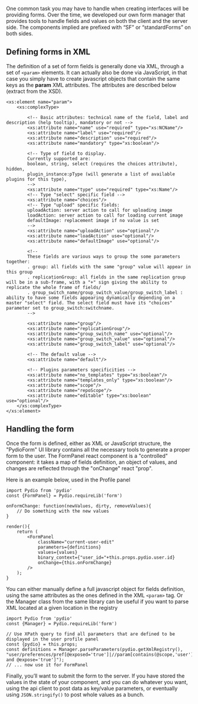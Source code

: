 One common task you may have to handle when creating interfaces will be providing forms. Over the time, we developed our own form manager that provides tools to handle fields and values on both the client and the server side. The components implied are prefixed with “SF” or “standardForms” on both sides.

## Defining forms in XML
The definition of a set of form fields is generally done via XML, through a set of `<param>` elements. It can actually also be done via JavaScript, in that case you simply have to create javascript objects that contain the same keys as the **param** XML attributes. The attributes are described below (extract from the XSD).


	<xs:element name="param">
        <xs:complexType>
    
            <!-- Basic attributes: technical name of the field, label and description (help tooltip), mandatory or not -->
            <xs:attribute name="name" use="required" type="xs:NCName"/>
            <xs:attribute name="label" use="required"/>
            <xs:attribute name="description" use="required"/>
            <xs:attribute name="mandatory" type="xs:boolean"/>
        
            <!-- Type of field to display.
            Currently supported are:
            boolean, string, select (requires the choices attribute), hidden,
            plugin_instance:pType (will generate a list of available plugins for this type),
            -->
            <xs:attribute name="type" use="required" type="xs:Name"/>
            <!-- Type "select" specific field -->
            <xs:attribute name="choices"/>
            <!-- Type "upload" specific fields:
            uploadAction: server action to call for uploading image
            loadAction: server action to call for loading current image
            defaultImage: replacement image if no value is set
            -->
            <xs:attribute name="uploadAction" use="optional"/>
            <xs:attribute name="loadAction" use="optional"/>
            <xs:attribute name="defaultImage" use="optional"/>
        
            <!--
            These fields are various ways to group the some parameters together:
            . group: all fields with the same "group" value will appear in this group
            . replicationGroup: all fields in the same replication group will be in a sub-frame, with a "+" sign giving the ability to replicate the whole frame of fields/
            . group_switch_name/group_switch_value/group_switch_label : ability to have some fields appearing dynamically depending on a master "select" field. The select field must have its "choices" parameter set to group_switch:switchname.
            -->
        
            <xs:attribute name="group"/>
            <xs:attribute name="replicationGroup"/>
            <xs:attribute name="group_switch_name" use="optional"/>
            <xs:attribute name="group_switch_value" use="optional"/>
            <xs:attribute name="group_switch_label" use="optional"/>
        
            <!-- The default value -->
            <xs:attribute name="default"/>
        
            <!-- Plugins parameters specificities -->
            <xs:attribute name="no_templates" type="xs:boolean"/>
            <xs:attribute name="templates_only" type="xs:boolean"/>
            <xs:attribute name="scope"/>
            <xs:attribute name="repoScope"/>
            <xs:attribute name="editable" type="xs:boolean" use="optional"/>
        </xs:complexType>
	</xs:element>

## Handling the form

Once the form is defined, either as XML or JavaScript structure, the "PydioForm" UI library contains all the necessary tools to generate a proper form to the user. The FormPanel react component is a "controlled" component: it takes a map of fields definition, an object of values, and changes are reflected through the "onChange" react "prop".

Here is an example below, used in the Profile panel

    import Pydio from 'pydio'
    const {FormPanel} = Pydio.requireLib('form')

    onFormChange: function(newValues, dirty, removeValues){
        // Do something with the new values
    }
        
    render(){
        return (
            <FormPanel
                className="current-user-edit"
                parameters={definitions}
                values={values}
                binary_context={"user_id="+this.props.pydio.user.id}
                onChange={this.onFormChange}
            />
        );
    }

You can either manually define a full javascript object for fields definition, using the same attributes as the ones defined in the XML `<param>` tag. Or the Manager class from the same library can be useful if you want to parse XML located at a given location in the registry

    import Pydio from 'pydio'
    const {Manager} = Pydio.requireLib('form')
    
    // Use XPath query to find all parameters that are defined to be displayed in the user profile panel
    const {pydio} = this.props;
    const definitions = Manager.parseParameters(pydio.getXmlRegistry(), "user/preferences/pref[@exposed='true']|//param[contains(@scope,'user') and @expose='true']");
    // ... now use it for FormPanel

Finally, you’ll want to submit the form to the server. If you have stored the values in the state of your component, and you can do whatever you want, using the api client to post data as key/value parameters, or eventually using `JSON.stringify()` to post whole values as a bunch.
 